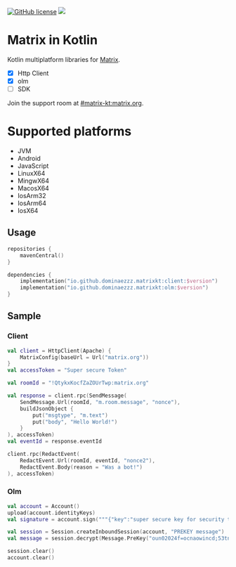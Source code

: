 [![GitHub license](https://img.shields.io/badge/license-Apache%20License%202.0-blue.svg?style=flat)](https://www.apache.org/licenses/LICENSE-2.0)
[![](https://github.com/Dominaezzz/matrix-kt/workflows/Build/badge.svg)](https://github.com/Dominaezzz/matrix-kt/actions)

# Matrix in Kotlin

Kotlin multiplatform libraries for [Matrix](https://matrix.org/).
- [x] Http Client
- [x] olm
- [ ] SDK

Join the support room at [#matrix-kt:matrix.org](https://matrix.to/#/#matrix-kt:matrix.org).

# Supported platforms
- JVM
- Android
- JavaScript
- LinuxX64
- MingwX64
- MacosX64
- IosArm32
- IosArm64
- IosX64


## Usage
```kotlin
repositories {
    mavenCentral()
}

dependencies {
    implementation("io.github.dominaezzz.matrixkt:client:$version")
    implementation("io.github.dominaezzz.matrixkt:olm:$version")
}
```

## Sample
### Client
```kotlin
val client = HttpClient(Apache) {
    MatrixConfig(baseUrl = Url("matrix.org"))
}
val accessToken = "Super secure Token"

val roomId = "!QtykxKocfZaZOUrTwp:matrix.org"

val response = client.rpc(SendMessage(
    SendMessage.Url(roomId, "m.room.message", "nonce"),
    buildJsonObject {
        put("msgtype", "m.text")
        put("body", "Hello World!")
    }
), accessToken)
val eventId = response.eventId

client.rpc(RedactEvent(
    RedactEvent.Url(roomId, eventId, "nonce2"),
    RedactEvent.Body(reason = "Was a bot!")
), accessToken)
```

### Olm
```kotlin
val account = Account()
upload(account.identityKeys)
val signature = account.sign("""{"key":"super secure key for security things"}""")

val session = Session.createInboundSession(account, "PREKEY message")
val message = session.decrypt(Message.PreKey("oun02024f=ocnaowincd;53tnv024ok/7u"))

session.clear()
account.clear()
```
